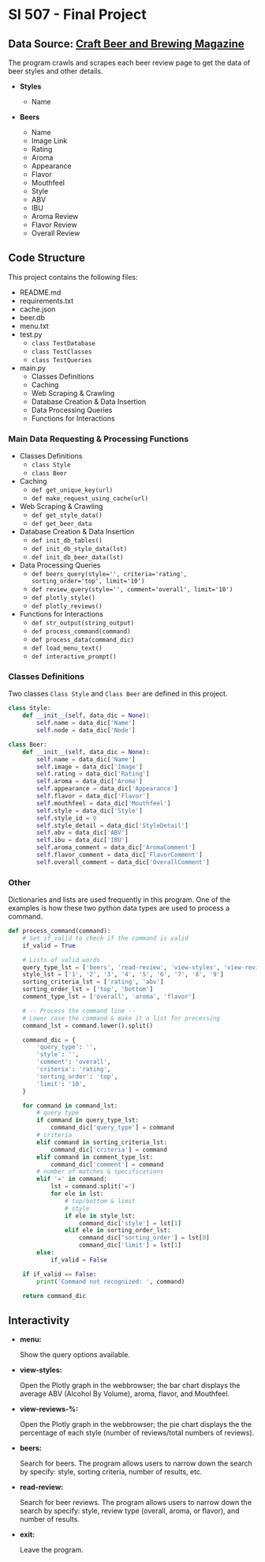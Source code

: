 # SI 507 - Final Project

## Data Source: [Craft Beer and Brewing Magazine](https://beerandbrewing.com/)
The program crawls and scrapes each beer review page to get the data of beer styles and other details.

- **Styles**
  - Name

- **Beers**
  - Name
  - Image Link
  - Rating
  - Aroma
  - Appearance
  - Flavor
  - Mouthfeel
  - Style
  - ABV
  - IBU
  - Aroma Review
  - Flavor Review
  - Overall Review

## Code Structure

This project contains the following files:

- README.md
- requirements.txt
- cache.json
- beer.db
- menu.txt
- test.py
  - `class TestDatabase`
  - `class TestClasses`
  - `class TestQueries`
- main.py
  - Classes Definitions
  - Caching
  - Web Scraping & Crawling
  - Database Creation & Data Insertion 
  - Data Processing Queries
  - Functions for Interactions

### Main Data Requesting & Processing Functions


- Classes Definitions
  - `class Style`
  - `class Beer`
- Caching
  - `def get_unique_key(url)`
  - `def make_request_using_cache(url)`
- Web Scraping & Crawling
  - `def get_style_data()`
  - `def get_beer_data`
- Database Creation & Data Insertion 
  - `def init_db_tables()`
  - `def init_db_style_data(lst)`
  - `def init_db_beer_data(lst)`
- Data Processing Queries
  - `def beers_query(style='', criteria='rating', sorting_order='top', limit='10')`
  - `def review_query(style='', comment='overall', limit='10')`
  - `def plotly_style()`
  - `def plotly_reviews()`
- Functions for Interactions
  - `def str_output(string_output)`
  - `def process_command(command)`
  - `def process_data(command_dic)`
  - `def load_menu_text()`
  - `def interactive_prompt()`


### Classes Definitions
Two classes `Class Style` and `Class Beer` are defined in this project. 

```python
class Style:
    def __init__(self, data_dic = None):
        self.name = data_dic['Name']
        self.node = data_dic['Node']

class Beer:
    def __init__(self, data_dic = None):
        self.name = data_dic['Name']
        self.image = data_dic['Image']
        self.rating = data_dic['Rating']
        self.aroma = data_dic['Aroma']
        self.appearance = data_dic['Appearance']
        self.flavor = data_dic['Flavor']
        self.mouthfeel = data_dic['Mouthfeel']
        self.style = data_dic['Style']
        self.style_id = 0
        self.style_detail = data_dic['StyleDetail']
        self.abv = data_dic['ABV']
        self.ibu = data_dic['IBU']
        self.aroma_comment = data_dic['AromaComment']
        self.flavor_comment = data_dic['FlavorComment']
        self.overall_comment = data_dic['OverallComment']
```

### Other
Dictionaries and lists are used frequently in this program. One of the examples is how these two python data types are used to process a command.

```python
def process_command(command):
    # Set if_valid to check if the command is valid
    if_valid = True

    # Lists of valid words
    query_type_lst = ['beers', 'read-review', 'view-styles', 'view-reviews-%', 'exit']
    style_lst = ['1', '2', '3', '4', '5', '6', '7', '8', '9']
    sorting_criteria_lst = ['rating', 'abv']
    sorting_order_lst = ['top', 'bottom']
    comment_type_lst = ['overall', 'aroma', 'flavor']

    # -- Process the command line --
    # Lower case the command & make it a list for processing
    command_lst = command.lower().split()

    command_dic = {
        'query_type': '',
        'style': '',
        'comment': 'overall',
        'criteria': 'rating',
        'sorting_order': 'top',
        'limit': '10',
    }

    for command in command_lst:
        # query type
        if command in query_type_lst:
            command_dic['query_type'] = command
        # criteria
        elif command in sorting_criteria_lst:
            command_dic['criteria'] = command
        elif command in comment_type_lst:
            command_dic['comment'] = command
        # number of matches & specifications
        elif '=' in command:
            lst = command.split('=')
            for ele in lst:
                # top/bottom & limit
                # style
                if ele in style_lst:
                    command_dic['style'] = lst[1]
                elif ele in sorting_order_lst:
                    command_dic['sorting_order'] = lst[0]
                    command_dic['limit'] = lst[1]
        else:
            if_valid = False

    if if_valid == False:
        print('Command not recognized: ', command)

    return command_dic
```


## Interactivity

- **menu:**
  
  Show the query options available.

- **view-styles:** 
  
  Open the Plotly graph in the webbrowser; the bar chart displays the average ABV (Alcohol By Volume), aroma, flavor, and Mouthfeel.  

- **view-reviews-%:** 
  
  Open the Plotly graph in the webbrowser; the pie chart displays the the percentage of each style (number of reviews/total numbers of reviews).  

- **beers:** 
  
  Search for beers. The program allows users to narrow down the search by specify: style, sorting criteria, number of results, etc.

- **read-review:** 
  
  Search for beer reviews. The program allows users to narrow down the search by specify: style, review type (overall, aroma, or flavor), and number of results.

- **exit:** 
  
  Leave the program.
